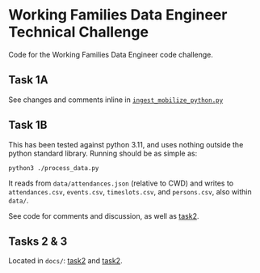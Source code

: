 # Working Families Data Engineer Technical Challenge 
Code for the Working Families Data Engineer code challenge. 

## Task 1A

See changes and comments inline in [`ingest_mobilize_python.py`](ingest_mobilize_python.py)

## Task 1B

This has been tested against python 3.11, and uses nothing outside the python standard library. Running should be as simple as:

```
python3 ./process_data.py
```

It reads from `data/attendances.json` (relative to CWD) and writes to `attendances.csv`, `events.csv`, `timeslots.csv`, and `persons.csv`, also within `data/`.

See code for comments and discussion, as well as [task2](docs/task2.md).

## Tasks 2 & 3

Located in `docs/`: [task2](docs/task2.md) and [task2](docs/task2.md).


